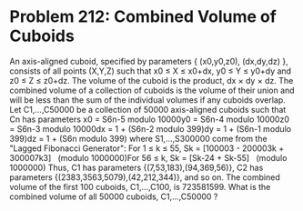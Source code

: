# Problem 212: Combined Volume of Cuboids
An axis-aligned cuboid, specified by parameters { (x0,y0,z0), (dx,dy,dz)
}, consists of all points (X,Y,Z) such that x0 ≤ X ≤ x0+dx, y0 ≤ Y ≤
y0+dy and z0 ≤ Z ≤ z0+dz. The volume of the cuboid is the product, dx ×
dy × dz. The combined volume of a collection of cuboids is the volume of
their union and will be less than the sum of the individual volumes if
any cuboids overlap. Let C1,...,C50000 be a collection of 50000
axis-aligned cuboids such that Cn has parameters x0 = S6n-5 modulo
10000y0 = S6n-4 modulo 10000z0 = S6n-3 modulo 10000dx = 1 + (S6n-2
modulo 399)dy = 1 + (S6n-1 modulo 399)dz = 1 + (S6n modulo 399) where
S1,...,S300000 come from the "Lagged Fibonacci Generator": For 1 ≤ k ≤
55, Sk = \[100003 - 200003k + 300007k3\]   (modulo 1000000)For 56 ≤ k,
Sk = \[Sk-24 + Sk-55\]   (modulo 1000000) Thus, C1 has parameters
{(7,53,183),(94,369,56)}, C2 has parameters
{(2383,3563,5079),(42,212,344)}, and so on. The combined volume of the
first 100 cuboids, C1,...,C100, is 723581599. What is the combined
volume of all 50000 cuboids, C1,...,C50000 ?
